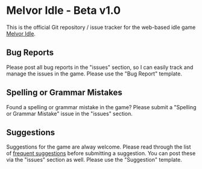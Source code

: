
# Melvor Idle - Beta v1.0

This is the official Git repository / issue tracker for the web-based idle game [Melvor Idle](https://www.melvoridle.com/).

## Bug Reports

Please post all bug reports in the "issues" section, so I can easily track and manage the issues in the game. Please use the "Bug Report" template.

## Spelling or Grammar Mistakes

Found a spelling or grammar mistake in the game? Please submit a "Spelling or Grammar Mistake" issue in the "issues" section.

## Suggestions

Suggestions for the game are alway welcome. Please read through the list of [frequent suggestions](https://github.com/MelvorIdle/melvoridle.github.io/wiki/Frequent-Suggestions) before submitting a suggestion. You can post these via the "issues" section as well. Please use the "Suggestion" template.
